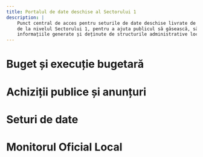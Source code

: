 ```yaml
---
title: Portalul de date deschise al Sectorului 1
description: |
    Punct central de acces pentru seturile de date deschise livrate de autoritățile locale
    de la nivelul Sectorului 1, pentru a ajuta publicul să găsească, să descarce și să folosească
    informațiile generate și deținute de structurile administrative locale.
---
```

# Buget și execuție bugetară

# Achiziții publice și anunțuri

# Seturi de date

# Monitorul Oficial Local